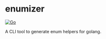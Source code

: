 # enumizer

[![Go](https://github.com/neglect-yp/enumizer/actions/workflows/go.yml/badge.svg)](https://github.com/neglect-yp/enumizer/actions/workflows/go.yml)

A CLI tool to generate enum helpers for golang.
